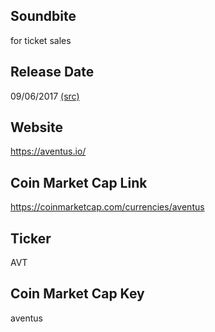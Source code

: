 ## Soundbite

for ticket sales

## Release Date

09/06/2017 [(src)](https://coinmarketcap.com/currencies/aventus)

## Website

https://aventus.io/

## Coin Market Cap Link

https://coinmarketcap.com/currencies/aventus

## Ticker

AVT

## Coin Market Cap Key

aventus

